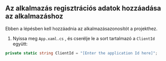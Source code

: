 
## <a name="add-the-applications-registration-information-to-your-app"></a>Az alkalmazás regisztrációs adatok hozzáadása az alkalmazáshoz
Ebben a lépésben kell hozzáadnia az alkalmazásazonosítót a projekthez.

1.  Nyissa meg `App.xaml.cs` , és cserélje le a sort tartalmazó a `ClientId` együtt:

```csharp
private static string ClientId = "[Enter the application Id here]";
```
